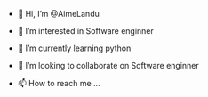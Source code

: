 - 👋 Hi, I’m @AimeLandu
- 👀 I’m interested in Software enginner
- 🌱 I’m currently learning python

- 💞️ I’m looking to collaborate on Software enginner
- 📫 How to reach me ...

<!---
AimeLandu/AimeLandu is a ✨ special ✨ repository because its `README.md` (this file) appears on your GitHub profile.
You can click the Preview link to take a look at your changes.
--->
